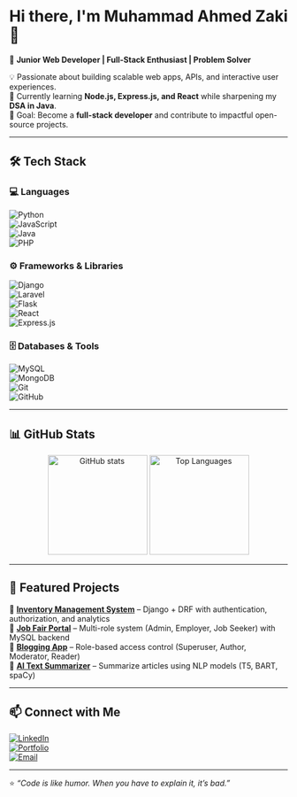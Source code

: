 # Hi there, I'm Muhammad Ahmed Zaki 👋  

🚀 **Junior Web Developer | Full-Stack Enthusiast | Problem Solver**  

💡 Passionate about building scalable web apps, APIs, and interactive user experiences.  
🌱 Currently learning **Node.js, Express.js, and React** while sharpening my **DSA in Java**.  
🎯 Goal: Become a **full-stack developer** and contribute to impactful open-source projects.  

---

## 🛠️ Tech Stack  
### 💻 Languages  
![Python](https://img.shields.io/badge/Python-3776AB?style=for-the-badge&logo=python&logoColor=white)  
![JavaScript](https://img.shields.io/badge/JavaScript-F7DF1E?style=for-the-badge&logo=javascript&logoColor=black)  
![Java](https://img.shields.io/badge/Java-ED8B00?style=for-the-badge&logo=openjdk&logoColor=white)  
![PHP](https://img.shields.io/badge/PHP-777BB4?style=for-the-badge&logo=php&logoColor=white)  

### ⚙️ Frameworks & Libraries  
![Django](https://img.shields.io/badge/Django-092E20?style=for-the-badge&logo=django&logoColor=white)  
![Laravel](https://img.shields.io/badge/Laravel-FF2D20?style=for-the-badge&logo=laravel&logoColor=white)  
![Flask](https://img.shields.io/badge/Flask-000000?style=for-the-badge&logo=flask&logoColor=white)  
![React](https://img.shields.io/badge/React-20232A?style=for-the-badge&logo=react&logoColor=61DAFB)  
![Express.js](https://img.shields.io/badge/Express.js-404D59?style=for-the-badge)  

### 🗄️ Databases & Tools  
![MySQL](https://img.shields.io/badge/MySQL-005C84?style=for-the-badge&logo=mysql&logoColor=white)  
![MongoDB](https://img.shields.io/badge/MongoDB-4EA94B?style=for-the-badge&logo=mongodb&logoColor=white)  
![Git](https://img.shields.io/badge/Git-F05033?style=for-the-badge&logo=git&logoColor=white)  
![GitHub](https://img.shields.io/badge/GitHub-121011?style=for-the-badge&logo=github&logoColor=white)  

---

## 📊 GitHub Stats  
<p align="center">
  <img src="https://github-readme-stats.vercel.app/api?username=IamAhmedZaki&show_icons=true&theme=tokyonight" alt="GitHub stats" height="180px"/>
  <img src="https://github-readme-stats.vercel.app/api/top-langs/?username=IamAhmedZaki&layout=compact&theme=tokyonight" alt="Top Languages" height="180px"/>
</p>  

---

## 🌟 Featured Projects  
🔹 [**Inventory Management System**](#) – Django + DRF with authentication, authorization, and analytics  
🔹 [**Job Fair Portal**](#) – Multi-role system (Admin, Employer, Job Seeker) with MySQL backend  
🔹 [**Blogging App**](#) – Role-based access control (Superuser, Author, Moderator, Reader)  
🔹 [**AI Text Summarizer**](#) – Summarize articles using NLP models (T5, BART, spaCy)  

---

## 📫 Connect with Me  
[![LinkedIn](https://img.shields.io/badge/LinkedIn-0A66C2?style=for-the-badge&logo=linkedin&logoColor=white)](https://linkedin.com/in/your-link)  
[![Portfolio](https://img.shields.io/badge/Portfolio-000000?style=for-the-badge&logo=vercel&logoColor=white)](https://your-portfolio-link.com)  
[![Email](https://img.shields.io/badge/Email-D14836?style=for-the-badge&logo=gmail&logoColor=white)](mailto:your@email.com)  

---

⭐️ _“Code is like humor. When you have to explain it, it’s bad.”_  
